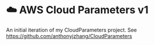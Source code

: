 <h1>☁️ AWS Cloud Parameters v1 </h1> 

An initial iteration of my CloudParameters project. See https://github.com/anthonyjzhang/CloudParameters 



